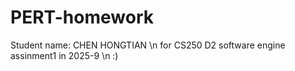 # PERT-homework
Student name: CHEN HONGTIAN \n
for CS250 D2 software engine assinment1 in 2025-9 \n
:)

